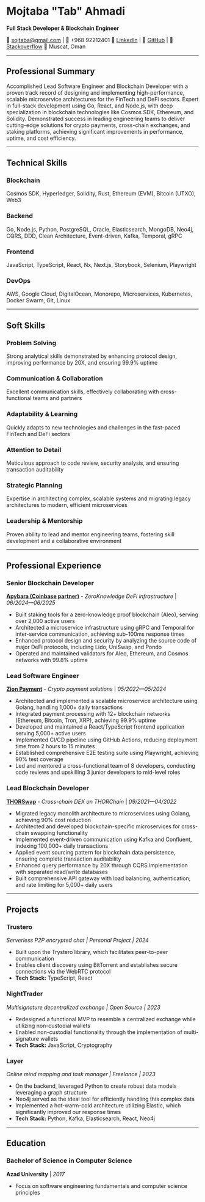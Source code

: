 # Mojtaba "Tab" Ahmadi
**Full Stack Developer & Blockchain Engineer**

📧 xojtaba@gmail.com | 📱 +968 92212401
🔗 [LinkedIn](https://linkedin.com/in/TabbyCode) | 🐙 [GitHub](https://github.com/TabbyCode) | 🤖 [Stackoverflow](https://stackoverflow.com/users/4155138/tab)
📍 Muscat, Oman

---

## Professional Summary

Accomplished Lead Software Engineer and Blockchain Developer with a proven track record of designing and implementing high-performance, scalable microservice architectures for the FinTech and DeFi sectors. Expert in full-stack development using Go, React, and Node.js, with deep specialization in blockchain technologies like Cosmos SDK, Ethereum, and Solidity. Demonstrated success in leading engineering teams to deliver cutting-edge solutions for crypto payments, cross-chain exchanges, and staking platforms, achieving significant improvements in performance, uptime, and cost efficiency.

---

## Technical Skills

### Blockchain
Cosmos SDK, Hyperledger, Solidity, Rust, Ethereum (EVM), Bitcoin (UTXO), Web3

### Backend
Go, Node.js, Python, PostgreSQL, Oracle, Elasticsearch, MongoDB, Neo4j, CQRS, DDD, Clean Architecture, Event-driven, Kafka, Temporal, gRPC

### Frontend
JavaScript, TypeScript, React, Nx, Next.js, Storybook, Selenium, Playwright

### DevOps
AWS, Google Cloud, DigitalOcean, Monorepo, Microservices, Kubernetes, Docker Swarm, Git, Linux

---

## Soft Skills

### Problem Solving
Strong analytical skills demonstrated by enhancing protocol design, improving performance by 20X, and ensuring 99.9% uptime

### Communication & Collaboration
Excellent communication skills, effectively collaborating with cross-functional teams and partners

### Adaptability & Learning
Quickly adapts to new technologies and challenges in the fast-paced FinTech and DeFi sectors

### Attention to Detail
Meticulous approach to code review, security analysis, and ensuring transaction auditability

### Strategic Planning
Expertise in architecting complex, scalable systems and migrating legacy architectures to modern, efficient microservices

### Leadership & Mentorship
Proven ability to lead and mentor engineering teams, fostering skill development and a collaborative environment

---

## Professional Experience

### Senior Blockchain Developer
**[Apybara (Coinbase partner)](https://www.staking.xyz/)** - *ZeroKnowledge DeFi infrastructure* | *06/2024—06/2025*
- Built staking tools for a zero-knowledge proof blockchain (Aleo), serving over 2,000 active users
- Architected a microservice infrastructure using gRPC and Temporal for inter-service communication, achieving sub-100ms response times
- Enhanced protocol design and security by analyzing the source code of major DeFi protocols, including Lido, UniSwap, and Pondo
- Operated and maintained validators for Aleo, Ethereum, and Cosmos networks with 99.8% uptime

### Lead Software Engineer
**[Zion Payment](https://zionpayment.com/)** - *Crypto payment solutions* | *05/2022—05/2024*
- Architected and implemented a scalable microservice architecture using Golang, handling 1,000+ daily transactions
- Integrated payment processing with 12+ blockchain networks (Ethereum, Bitcoin, Tron, XRP), achieving 99.9% uptime
- Developed and maintained a React/TypeScript frontend application serving 5,000+ active users
- Implemented CI/CD pipeline using GitHub Actions, reducing deployment time from 2 hours to 15 minutes
- Established comprehensive E2E testing suite using Playwright, achieving 90% test coverage
- Led and mentored a cross-functional team of 8 developers, conducting code reviews and upskilling 3 junior developers to mid-level roles

### Lead Blockchain Developer
**[THORSwap](https://www.thorswap.finance/)** - *Cross-chain DEX on THORChain* | *09/2021—04/2022*
- Migrated legacy monolith architecture to microservices using Golang, achieving 90% cost reduction
- Architected and developed blockchain-specific microservices for cross-chain swapping functionality
- Implemented event-driven communication using Kafka and Confluent, indexing 100,000+ daily transactions
- Applied event sourcing pattern for blockchain data persistence, ensuring complete transaction auditability
- Enhanced query performance by 20X through CQRS implementation with separated read/write databases
- Built comprehensive API gateway with load balancing, authentication, and rate limiting for 5,000+ daily users

---

## Projects

### Trustero
*Serverless P2P encrypted chat | Personal Project | 2024*
- Built upon the Trystero library, which facilitates peer-to-peer communication
- Enables client discovery using BitTorrent and establishes secure connections via the WebRTC protocol
- **Tech Stack:** TypeScript, React

### NightTrader
*Multisignature decentralized exchange | Open Source | 2023*
- Redesigned a functional MVP to resemble a centralized exchange while utilizing non-custodial wallets
- Enabled non-custodial functionality through the implementation of multi-signature wallets
- **Tech Stack:** JavaScript, Cryptography

### Layer
*Online mind mapping and task manager | Freelance | 2023*
- On the backend, leveraged Python to create robust data models leveraging a graph structure
- Neo4j served as the ideal tool for efficiently handling this complex data
- Implemented a hot-warm-cold architecture utilizing Elastic, which significantly improved our response times
- **Tech Stack:** Python, Kafka, Elasticsearch, React, Neo4j

---

## Education

### Bachelor of Science in Computer Science
**Azad University** | *2017*
- Focus on software engineering fundamentals and computer science principles
